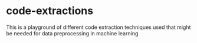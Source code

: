 # code-extractions
This is a playground of different code extraction techniques used that might be needed for data preprocessing in machine learning
